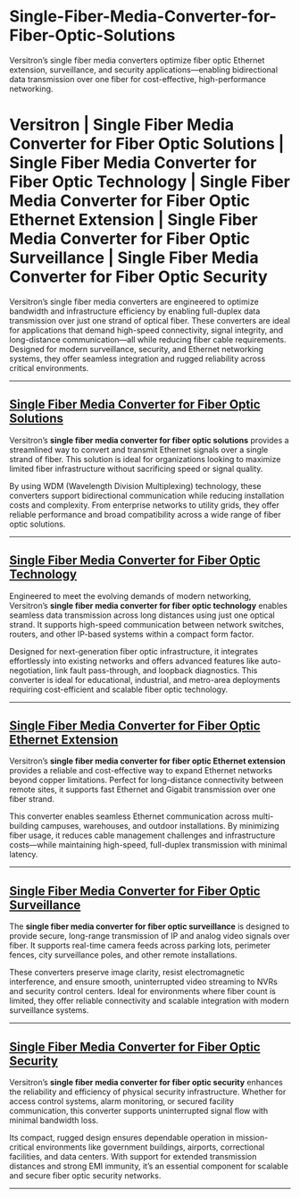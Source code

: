 # Single-Fiber-Media-Converter-for-Fiber-Optic-Solutions
Versitron’s single fiber media converters optimize fiber optic Ethernet extension, surveillance, and security applications—enabling bidirectional data transmission over one fiber for cost-effective, high-performance networking.

# Versitron | Single Fiber Media Converter for Fiber Optic Solutions | Single Fiber Media Converter for Fiber Optic Technology | Single Fiber Media Converter for Fiber Optic Ethernet Extension | Single Fiber Media Converter for Fiber Optic Surveillance | Single Fiber Media Converter for Fiber Optic Security

Versitron’s single fiber media converters are engineered to optimize bandwidth and infrastructure efficiency by enabling full-duplex data transmission over just one strand of optical fiber. These converters are ideal for applications that demand high-speed connectivity, signal integrity, and long-distance communication—all while reducing fiber cable requirements. Designed for modern surveillance, security, and Ethernet networking systems, they offer seamless integration and rugged reliability across critical environments.

---

## [Single Fiber Media Converter for Fiber Optic Solutions](https://www.versitron.com/products/m7275s-2sfba-10100tx100fx-single-fiber-media-converter-2)  
Versitron’s **single fiber media converter for fiber optic solutions** provides a streamlined way to convert and transmit Ethernet signals over a single strand of fiber. This solution is ideal for organizations looking to maximize limited fiber infrastructure without sacrificing speed or signal quality.

By using WDM (Wavelength Division Multiplexing) technology, these converters support bidirectional communication while reducing installation costs and complexity. From enterprise networks to utility grids, they offer reliable performance and broad compatibility across a wide range of fiber optic solutions.

---

## [Single Fiber Media Converter for Fiber Optic Technology](https://www.versitron.com/products/mf7275-2sfa-industrial-media-converter-singlefiber-singlemode-st)  
Engineered to meet the evolving demands of modern networking, Versitron’s **single fiber media converter for fiber optic technology** enables seamless data transmission across long distances using just one optical strand. It supports high-speed communication between network switches, routers, and other IP-based systems within a compact form factor.

Designed for next-generation fiber optic infrastructure, it integrates effortlessly into existing networks and offers advanced features like auto-negotiation, link fault pass-through, and loopback diagnostics. This converter is ideal for educational, industrial, and metro-area deployments requiring cost-efficient and scalable fiber optic technology.

---

## [Single Fiber Media Converter for Fiber Optic Ethernet Extension](https://www.versitron.com/products/m7275s-2sfaa-10100tx100fx-single-fiber-media-converter)  
Versitron’s **single fiber media converter for fiber optic Ethernet extension** provides a reliable and cost-effective way to expand Ethernet networks beyond copper limitations. Perfect for long-distance connectivity between remote sites, it supports fast Ethernet and Gigabit transmission over one fiber strand.

This converter enables seamless Ethernet communication across multi-building campuses, warehouses, and outdoor installations. By minimizing fiber usage, it reduces cable management challenges and infrastructure costs—while maintaining high-speed, full-duplex transmission with minimal latency.

---

## [Single Fiber Media Converter for Fiber Optic Surveillance](https://www.versitron.com/products/10-100-1000base-t-to-1000base-sx-lx-triple-duty-gigabit-media-converter-with-sfp-gbic-technology)  
The **single fiber media converter for fiber optic surveillance** is designed to provide secure, long-range transmission of IP and analog video signals over fiber. It supports real-time camera feeds across parking lots, perimeter fences, city surveillance poles, and other remote installations.

These converters preserve image clarity, resist electromagnetic interference, and ensure smooth, uninterrupted video streaming to NVRs and security control centers. Ideal for environments where fiber count is limited, they offer reliable connectivity and scalable integration with modern surveillance systems.

---

## [Single Fiber Media Converter for Fiber Optic Security](https://www.versitron.com/products/poe-gigabit-industrial-media-converter-1-rj45-ethernet-port-1-sfp-fiber-port)  
Versitron’s **single fiber media converter for fiber optic security** enhances the reliability and efficiency of physical security infrastructure. Whether for access control systems, alarm monitoring, or secured facility communication, this converter supports uninterrupted signal flow with minimal bandwidth loss.

Its compact, rugged design ensures dependable operation in mission-critical environments like government buildings, airports, correctional facilities, and data centers. With support for extended transmission distances and strong EMI immunity, it’s an essential component for scalable and secure fiber optic security networks.

---

